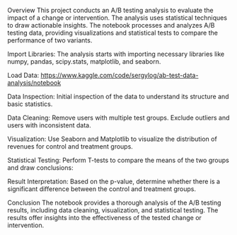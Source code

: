 Overview
This project conducts an A/B testing analysis to evaluate the impact of a change or intervention. The analysis uses statistical techniques to draw actionable insights. The notebook processes and analyzes A/B testing data, providing visualizations and statistical tests to compare the performance of two variants.

Import Libraries:
The analysis starts with importing necessary libraries like numpy, pandas, scipy.stats, matplotlib, and seaborn.

Load Data:
https://www.kaggle.com/code/sergylog/ab-test-data-analysis/notebook

Data Inspection:
Initial inspection of the data to understand its structure and basic statistics.

Data Cleaning:
Remove users with multiple test groups.
Exclude outliers and users with inconsistent data.

Visualization:
Use Seaborn and Matplotlib to visualize the distribution of revenues for control and treatment groups.

Statistical Testing:
Perform T-tests to compare the means of the two groups and draw conclusions:

Result Interpretation:
Based on the p-value, determine whether there is a significant difference between the control and treatment groups.

Conclusion
The notebook provides a thorough analysis of the A/B testing results, including data cleaning, visualization, and statistical testing. The results offer insights into the effectiveness of the tested change or intervention.
